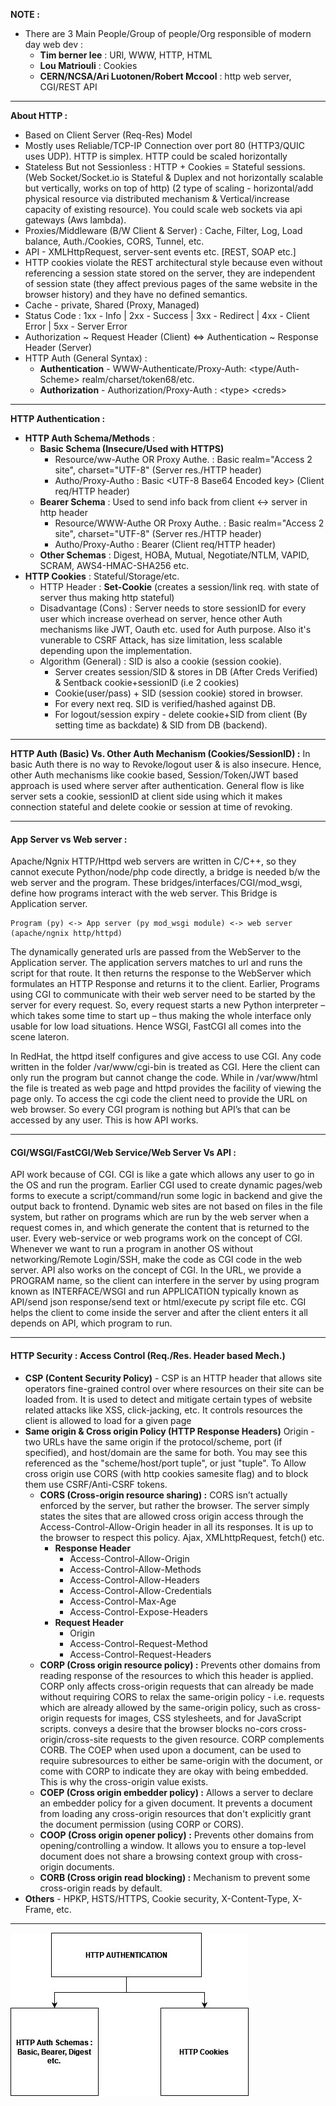 

**NOTE :**
 - There are 3 Main People/Group of people/Org responsible of modern day web dev : 
    - **Tim berner lee** : URl, WWW, HTTP, HTML 
    - **Lou Matriouli** : Cookies 
    - **CERN/NCSA/Ari Luotonen/Robert Mccool** : http web server, CGI/REST API
---
**About HTTP :** 
 
 - Based on Client Server (Req-Res) Model
 - Mostly uses Reliable/TCP-IP Connection over port 80 (HTTP3/QUIC uses UDP). HTTP is simplex. HTTP could be scaled horizontally
 - Stateless But not Sessionless : HTTP + Cookies = Stateful sessions. (Web Socket/Socket.io is Stateful & Duplex and not horizontally scalable but vertically, works on top of http) (2 type of scaling - horizontal/add physical resource via distributed mechanism & Vertical/increase capacity of existing resource). You could scale web sockets via api gateways (Aws lambda). 
 - Proxies/Middleware (B/W Client & Server) : Cache, Filter, Log, Load balance, Auth./Cookies, CORS, Tunnel, etc.
 - API - XMLHttpRequest, server-sent events etc. [REST, SOAP etc.]
 - HTTP cookies violate the REST architectural style because even without referencing a session state stored on the server, they are independent of session state (they affect previous pages of the same website in the browser history) and they have no defined semantics.
 - Cache - private, Shared (Proxy, Managed)
 - Status Code : 1xx - Info | 2xx - Success | 3xx - Redirect | 4xx - Client Error | 5xx - Server Error
 - Authorization ~ Request Header (Client) <=> Authentication ~ Response Header (Server)
 - HTTP Auth (General Syntax) : 
   - **Authentication** - WWW-Authenticate/Proxy-Auth: <type/Auth-Scheme> realm/charset/token68/etc.
   - **Authorization** - Authorization/Proxy-Auth : \<type> \<creds>
---
**HTTP Authentication :**
- **HTTP Auth Schema/Methods** : 
  - **Basic Schema (Insecure/Used with HTTPS)**
    - Resource/ww-Authe OR Proxy Authe. : Basic realm="Access 2 site", charset="UTF-8" (Server res./HTTP header)
    - Autho/Proxy-Autho : Basic \<UTF-8 Base64 Encoded key> (Client req/HTTP header)
   - **Bearer Schema** : Used to send info back from client <-> server in http header
     - Resource/WWW-Authe OR Proxy Authe. : Basic realm="Access 2 site", charset="UTF-8" (Server res./HTTP header)
     - Autho/Proxy-Autho : Bearer <Encrypted key> (Client req/HTTP header)
   - **Other Schemas** : Digest, HOBA, Mutual, Negotiate/NTLM, VAPID, SCRAM, AWS4-HMAC-SHA256 etc.
 - **HTTP Cookies** : Stateful/Storage/etc.
   - HTTP Header : **Set-Cookie** (creates a session/link req. with state of server thus making http stateful)
   - Disadvantage (Cons) : Server needs to store sessionID for every user which increase overhead on server, hence other Auth mechanisms like JWT, Oauth etc. used for Auth purpose. Also it's vunerable to CSRF Attack, has size limitation, less scalable depending upon the implementation.
   - Algorithm (General) : SID is also a cookie (session cookie).
     - Server creates session/SID & stores in DB (After Creds Verified) & Sentback cookie+sessionID (i.e 2 cookies)
     - Cookie(user/pass) + SID (session cookie) stored in browser.
     - For every next req. SID is verified/hashed against DB.
     - For logout/session expiry - delete cookie+SID from client (By setting time as backdate) & SID from DB (backend). 
---
**HTTP Auth (Basic) Vs. Other Auth Mechanism (Cookies/SessionID) :**
In basic Auth there is no way to Revoke/logout user & is also insecure. Hence, other Auth mechanisms like cookie based, Session/Token/JWT based approach is used where server after authentication. 
General flow is like server sets a cookie, sessionID at client side using which it makes connection stateful and delete cookie or session at time of revoking.

---
#### App Server vs Web server : 
Apache/Ngnix HTTP/Httpd web servers are written in C/C++, so they cannot execute Python/node/php code directly, a bridge is needed b/w the web server and the program. These bridges/interfaces/CGI/mod_wsgi, define how programs interact with the web server. This Bridge is Application server.

    Program (py) <-> App server (py mod_wsgi module) <-> web server (apache/ngnix http/httpd)

The dynamically generated urls are passed from the WebServer to the Application server. The application servers matches to url and runs the script for that route. It then returns the response to the WebServer which formulates an HTTP Response and returns it to the client. Earlier, Programs using CGI to communicate with their web server need to be started by the server for every request. So, every request starts a new Python interpreter – which takes some time to start up – thus making the whole interface only usable for low load situations. Hence WSGI, FastCGI all comes into the scene lateron. 

In RedHat, the httpd itself configures and give access to use CGI. Any code written in the folder /var/www/cgi-bin is treated as CGI. Here the client can only run the program but cannot change the code. While in /var/www/html the file is treated as web page and httpd provides the facility of viewing the page only.  To access the cgi code the client need to provide the URL on web browser. So every CGI program is nothing but API’s that can be accessed by any user. This is how API works.

---
#### CGI/WSGI/FastCGI/Web Service/Web Server Vs API : 
API work because of CGI. CGI is like a gate which allows any user to go in the OS and run the program. Earlier CGI used to create dynamic pages/web forms to execute a script/command/run some logic in backend and give the output back to frontend. Dynamic web sites are not based on files in the file system, but rather on programs which are run by the web server when a request comes in, and which generate the content that is returned to the user. Every web-service or web programs work on the concept of CGI.  Whenever we want to run a program in another OS without networking/Remote Login/SSH, make the code as CGI code in the web server. API also works on the concept of CGI. In the URL, we provide a PROGRAM name, so the client can interfere in the server by using program known as INTERFACE/WSGI and run APPLICATION typically known as API/send json response/send text or html/execute py script file etc. CGI helps the client to come inside the server and after the client enters it all depends on API, which program to run.

---
#### HTTP Security : Access Control (Req./Res. Header based Mech.)
 - **CSP (Content Security Policy)** - CSP is an HTTP header that allows site operators fine-grained control over where resources on their site can be loaded from. It is used to detect and mitigate certain types of website related attacks like XSS, click-jacking, etc. It controls resources the client is allowed to load for a given page
 - **Same origin & Cross origin Policy (HTTP Response Headers)**
 Origin - two URLs have the same origin if the protocol/scheme, port (if specified), and host/domain are the same for both. You may see this referenced as the "scheme/host/port tuple", or just "tuple".  To Allow cross origin use CORS (with http cookies samesite flag) and to block them use CSRF/Anti-CSRF tokens. 
   - **CORS (Cross-origin resource sharing) :** CORS isn’t actually enforced by the server, but rather the browser. The server simply states the sites that are allowed cross origin access through the Access-Control-Allow-Origin header in all its responses. It is up to the browser to respect this policy. Ajax, XMLhttpRequest, fetch() etc.
     - **Response Header**
       - Access-Control-Allow-Origin
       - Access-Control-Allow-Methods
       - Access-Control-Allow-Headers
       - Access-Control-Allow-Credentials
       - Access-Control-Max-Age
       - Access-Control-Expose-Headers
     - **Request Header**
       - Origin
       - Access-Control-Request-Method
       - Access-Control-Request-Headers
   - **CORP (Cross origin resource policy) :** Prevents other domains from reading response of the resources to which this header is applied. CORP only affects cross-origin requests that can already be made without requiring CORS to relax the same-origin policy - i.e. requests which are already allowed by the same-origin policy, such as cross-origin requests for images, CSS stylesheets, and for JavaScript scripts.  conveys a desire that the browser blocks no-cors cross-origin/cross-site requests to the given resource. CORP complements CORB. The COEP when used upon a document, can be used to require subresources to either be same-origin with the document, or come with CORP to indicate they are okay with being embedded. This is why the cross-origin value exists.
   - **COEP (Cross origin embedder policy) :** Allows a server to declare an embedder policy for a given document. It prevents a document from loading any cross-origin resources that don't explicitly grant the document permission (using CORP or CORS).
   - **COOP (Cross origin opener policy) :** Prevents other domains from opening/controlling a window. It allows you to ensure a top-level document does not share a browsing context group with cross-origin documents.
   - **CORB (Cross origin read blocking) :** Mechanism to prevent some cross-origin reads by default.
 - **Others** - HPKP, HSTS/HTTPS, Cookie security, X-Content-Type, X-Frame, etc.
---
![HTTP Auth](images/HTTP-Auth.jpg)
